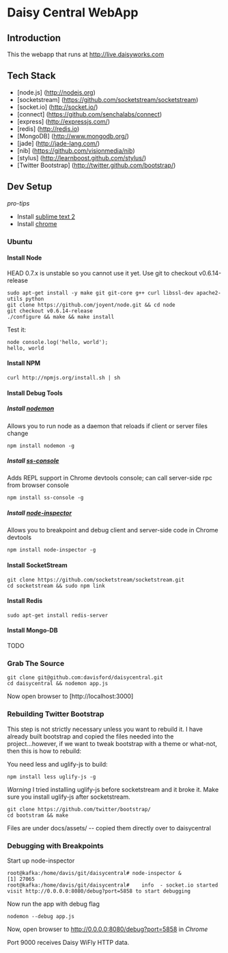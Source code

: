 # Daisy Central WebApp

## Introduction

This the webapp that runs at http://live.daisyworks.com

## Tech Stack

* [node.js] (http://nodejs.org)
* [socketstream] (https://github.com/socketstream/socketstream)
* [socket.io] (http://socket.io/)
* [connect] (https://github.com/senchalabs/connect)
* [express] (http://expressjs.com/)
* [redis] (http://redis.io)
* [MongoDB] (http://www.mongodb.org/)
* [jade] (http://jade-lang.com/)
* [nib] (https://github.com/visionmedia/nib)
* [stylus] (http://learnboost.github.com/stylus/)
* [Twitter Bootstrap] (http://twitter.github.com/bootstrap/)

## Dev Setup

*pro-tips* 

* Install [sublime text 2](http://www.sublimetext.com/2)
* Install [chrome](http://www.liberiangeek.net/2011/12/install-google-chrome-using-apt-get-in-ubuntu-11-10-oneiric-ocelot/)

### Ubuntu

#### Install Node
HEAD 0.7.x is unstable so you cannot use it yet.  Use git to checkout v0.6.14-release

```
sudo apt-get install -y make git git-core g++ curl libssl-dev apache2-utils python
git clone https://github.com/joyent/node.git && cd node
git checkout v0.6.14-release
./configure && make && make install
```

Test it:

```
node console.log('hello, world'); 
hello, world
```

#### Install NPM
```
curl http://npmjs.org/install.sh | sh
```

#### Install Debug Tools
##### Install [nodemon](https://github.com/remy/nodemon) 
Allows you to run node as a daemon that reloads if client or server files change

```npm install nodemon -g```

##### Install [ss-console](https://github.com/socketstream/ss-console) 
Adds REPL support in Chrome devtools console; can call server-side rpc from browser console

```npm install ss-console -g```

##### Install [node-inspector](https://github.com/dannycoates/node-inspector) 
Allows you to breakpoint and debug client and server-side code in Chrome devtools

```npm install node-inspector -g```

#### Install SocketStream
```
git clone https://github.com/socketstream/socketstream.git
cd socketstream && sudo npm link
```

#### Install Redis
```
sudo apt-get install redis-server
```

#### Install Mongo-DB
TODO

### Grab The Source 
``` 
git clone git@github.com:davisford/daisycentral.git
cd daisycentral && nodemon app.js
```

Now open browser to [http://localhost:3000]

### Rebuilding Twitter Bootstrap
This step is not strictly necessary unless you want to rebuild it.  I have already built bootstrap and copied the files needed into the project...however, if we want to tweak bootstrap with a theme or what-not, then this is how to rebuild:

You need less and uglify-js to build:
```
npm install less uglify-js -g
```

*Warning* I tried installing uglify-js before socketstream and it broke it.  Make sure you install uglify-js after socketstream.

```
git clone https://github.com/twitter/bootstrap/
cd bootstram && make
```

Files are under docs/assets/ -- copied them directly over to daisycentral

### Debugging with Breakpoints

Start up node-inspector
```
root@kafka:/home/davis/git/daisycentral# node-inspector &
[1] 27065
root@kafka:/home/davis/git/daisycentral#    info  - socket.io started
visit http://0.0.0.0:8080/debug?port=5858 to start debugging
```

Now run the app with debug flag
```
nodemon --debug app.js
```

Now, open browser to http://0.0.0.0:8080/debug?port=5858 in *Chrome*

Port 9000 receives Daisy WiFly HTTP data.

